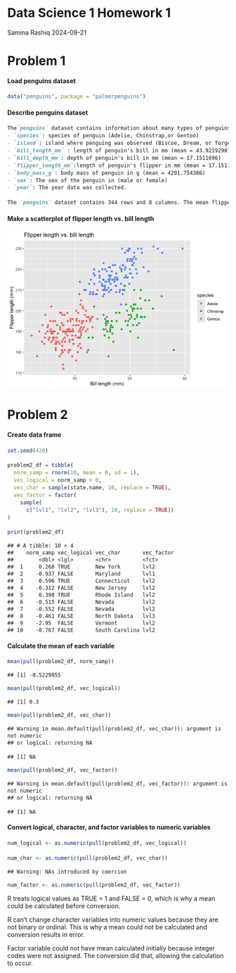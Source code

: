 Data Science 1 Homework 1
================
Samina Rashiq
2024-09-21

# Problem 1

#### Load penguins dataset

``` r
data("penguins", package = "palmerpenguins")
```

#### Describe penguins dataset

``` markdown
The`penguins` dataset contains information about many types of penguins including the variables:
- `species`: species of penguin (Adelie, Chinstrap,or Gentoo)
- `island`: island where penguing was observed (Biscoe, Dream, or Torgersen)
- `bill_length_mm` : length of penguin's bill in mm (mean = 43.9219298)
- `bill_depth_mm`: depth of penguin's bill in mm (mean = 17.1511696)
- `flipper_length_mm`:length of penguin's flipper in mm (mean = 17.1511696). 
- `body_mass_g`: body mass of penguin in g (mean = 4201.754386)
- `sex`: The sex of the penguin in (male or female)
- `year`: The year data was collected.

The `penguins` dataset contains 344 rows and 8 columns. The mean flipper length is 200.9152047 mm. 
```

#### Make a scatterplot of flipper length vs. bill length

![](p8105_hw1_ssr2195_files/figure-gfm/yx_scatter-1.png)<!-- -->

# Problem 2

#### Create data frame

``` r
set.seed(420)

problem2_df = tibble(
  norm_samp = rnorm(10, mean = 0, sd = 1),
  vec_logical = norm_samp > 0,
  vec_char = sample(state.name, 10, replace = TRUE),
  vec_factor = factor(
    sample(
      c("lvl1", "lvl2", "lvl3"), 10, replace = TRUE))
)

print(problem2_df)
```

    ## # A tibble: 10 × 4
    ##    norm_samp vec_logical vec_char       vec_factor
    ##        <dbl> <lgl>       <chr>          <fct>     
    ##  1     0.268 TRUE        New York       lvl2      
    ##  2    -0.937 FALSE       Maryland       lvl1      
    ##  3     0.596 TRUE        Connecticut    lvl2      
    ##  4    -0.312 FALSE       New Jersey     lvl2      
    ##  5     0.398 TRUE        Rhode Island   lvl2      
    ##  6    -0.515 FALSE       Nevada         lvl2      
    ##  7    -0.552 FALSE       Nevada         lvl2      
    ##  8    -0.461 FALSE       North Dakota   lvl3      
    ##  9    -2.95  FALSE       Vermont        lvl2      
    ## 10    -0.767 FALSE       South Carolina lvl2

#### Calculate the mean of each variable

``` r
mean(pull(problem2_df, norm_samp))
```

    ## [1] -0.5229955

``` r
mean(pull(problem2_df, vec_logical))  
```

    ## [1] 0.3

``` r
mean(pull(problem2_df, vec_char)) 
```

    ## Warning in mean.default(pull(problem2_df, vec_char)): argument is not numeric
    ## or logical: returning NA

    ## [1] NA

``` r
mean(pull(problem2_df, vec_factor))
```

    ## Warning in mean.default(pull(problem2_df, vec_factor)): argument is not numeric
    ## or logical: returning NA

    ## [1] NA

#### Convert logical, character, and factor variables to numeric variables

``` r
num_logical <- as.numeric(pull(problem2_df, vec_logical))

num_char <- as.numeric(pull(problem2_df, vec_char))
```

    ## Warning: NAs introduced by coercion

``` r
num_factor <- as.numeric(pull(problem2_df, vec_factor))
```

R treats logical values as TRUE = 1 and FALSE = 0, which is why a mean
could be calculated before conversion.

R can’t change character variables into numeric values because they are
not binary or ordinal. This is why a mean could not be calculated and
conversion results in error.

Factor variable could not have mean calculated initially because integer
codes were not assigned. The conversion did that, allowing the
calculation to occur.
